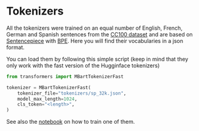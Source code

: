 # Tokenizers
All the tokenizers were trained on an equal number of English, French, German and Spanish sentences from the [CC100 dataset](https://huggingface.co/datasets/cc100) and are based on [Sentencepiece](https://arxiv.org/abs/1808.06226.pdf) with [BPE](https://arxiv.org/abs/1508.07909). Here you will find their vocabularies in a json format.

You can load them by following this simple script (keep in  mind that they only work with the fast version of the Hugginface tokenizers)
```python
from transformers import MBartTokenizerFast

tokenizer = MBartTokenizerFast(
    tokenizer_file="tokenizers/sp_32k.json",
    model_max_length=1024,
    cls_token="<length>",
)
```

See also the [notebook](https://github.com/RistoAle97/ContinualNAT/blob/mask_predict/notebooks/train_tokenizer.ipynb) on how to train one of them.